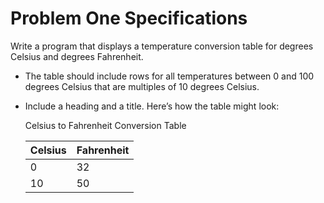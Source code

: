 # Problem One Specifications

Write a program that displays a temperature conversion table for degrees Celsius and degrees Fahrenheit.

- The table should include rows for all temperatures between 0 and 100 degrees Celsius that are multiples of 10 degrees Celsius.

- Include a heading and a title. Here’s how the table might look:
    
    Celsius to Fahrenheit Conversion Table

    | Celsius | Fahrenheit |
    |---------|------------|
    | 0       | 32         |
    | 10      | 50         |